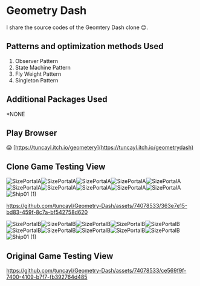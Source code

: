 # Geometry Dash
I share the source codes of the Geomtery Dash clone  😊.

##  Patterns and optimization methods Used

1. Observer Pattern
2. State Machine Pattern
3. Fly Weight Pattern
5. Singleton Pattern

## Additional Packages Used

*NONE 

##  Play Browser 
😱 [https://tuncayl.itch.io/geometery](https://tuncayl.itch.io/geometrydash)


## Clone Game Testing View

![SizePortalA](https://github.com/tuncayl/Geometry-Dash/assets/74078533/ef92534a-8aa5-4023-914c-edd5666db398)![SizePortalA](https://github.com/tuncayl/Geometry-Dash/assets/74078533/ef92534a-8aa5-4023-914c-edd5666db398)![SizePortalA](https://github.com/tuncayl/Geometry-Dash/assets/74078533/ef92534a-8aa5-4023-914c-edd5666db398)![SizePortalA](https://github.com/tuncayl/Geometry-Dash/assets/74078533/ef92534a-8aa5-4023-914c-edd5666db398)![SizePortalA](https://github.com/tuncayl/Geometry-Dash/assets/74078533/ef92534a-8aa5-4023-914c-edd5666db398)![SizePortalA](https://github.com/tuncayl/Geometry-Dash/assets/74078533/ef92534a-8aa5-4023-914c-edd5666db398)![SizePortalA](https://github.com/tuncayl/Geometry-Dash/assets/74078533/ef92534a-8aa5-4023-914c-edd5666db398)![SizePortalA](https://github.com/tuncayl/Geometry-Dash/assets/74078533/ef92534a-8aa5-4023-914c-edd5666db398)![SizePortalA](https://github.com/tuncayl/Geometry-Dash/assets/74078533/ef92534a-8aa5-4023-914c-edd5666db398)![SizePortalA](https://github.com/tuncayl/Geometry-Dash/assets/74078533/ef92534a-8aa5-4023-914c-edd5666db398)![Ship01 (1)](https://github.com/tuncayl/Geometry-Dash/assets/74078533/0546b6ba-be7b-4cf4-96eb-f6ab2d578099)

https://github.com/tuncayl/Geometry-Dash/assets/74078533/363e7e15-bd83-459f-8c7a-bf542758d620

![SizePortalB](https://github.com/tuncayl/Geometry-Dash/assets/74078533/56cf8e59-f75c-478b-9736-364f3a9c587f)![SizePortalB](https://github.com/tuncayl/Geometry-Dash/assets/74078533/56cf8e59-f75c-478b-9736-364f3a9c587f)![SizePortalB](https://github.com/tuncayl/Geometry-Dash/assets/74078533/56cf8e59-f75c-478b-9736-364f3a9c587f)![SizePortalB](https://github.com/tuncayl/Geometry-Dash/assets/74078533/56cf8e59-f75c-478b-9736-364f3a9c587f)![SizePortalB](https://github.com/tuncayl/Geometry-Dash/assets/74078533/56cf8e59-f75c-478b-9736-364f3a9c587f)![SizePortalB](https://github.com/tuncayl/Geometry-Dash/assets/74078533/56cf8e59-f75c-478b-9736-364f3a9c587f)![SizePortalB](https://github.com/tuncayl/Geometry-Dash/assets/74078533/56cf8e59-f75c-478b-9736-364f3a9c587f)![SizePortalB](https://github.com/tuncayl/Geometry-Dash/assets/74078533/56cf8e59-f75c-478b-9736-364f3a9c587f)![SizePortalB](https://github.com/tuncayl/Geometry-Dash/assets/74078533/56cf8e59-f75c-478b-9736-364f3a9c587f)![SizePortalB](https://github.com/tuncayl/Geometry-Dash/assets/74078533/56cf8e59-f75c-478b-9736-364f3a9c587f)![Ship01 (1)](https://github.com/tuncayl/Geometry-Dash/assets/74078533/0546b6ba-be7b-4cf4-96eb-f6ab2d578099)

## Original Game Testing View



https://github.com/tuncayl/Geometry-Dash/assets/74078533/ce569f9f-7400-4109-b7f7-fb392764d485



